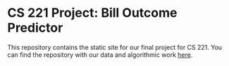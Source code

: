 # CS 221 Project: Bill Outcome Predictor #

This repository contains the static site for our final project for CS 221. You can find the repository with our data and algorithmic work [here](https://github.com/devonzuegel/cs221-project/).